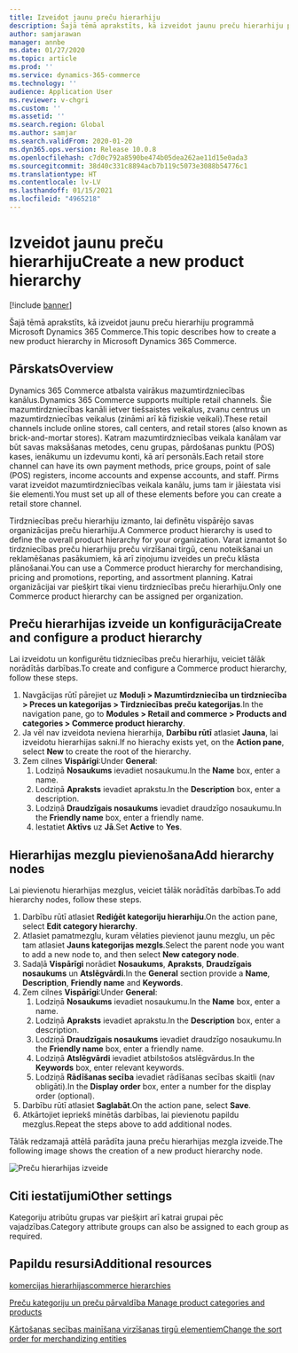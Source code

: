 ```yaml
---
title: Izveidot jaunu preču hierarhiju
description: Šajā tēmā aprakstīts, kā izveidot jaunu preču hierarhiju programmā Microsoft Dynamics 365 Commerce.
author: samjarawan
manager: annbe
ms.date: 01/27/2020
ms.topic: article
ms.prod: ''
ms.service: dynamics-365-commerce
ms.technology: ''
audience: Application User
ms.reviewer: v-chgri
ms.custom: ''
ms.assetid: ''
ms.search.region: Global
ms.author: samjar
ms.search.validFrom: 2020-01-20
ms.dyn365.ops.version: Release 10.0.8
ms.openlocfilehash: c7d0c792a8590be474b05dea262ae11d15e0ada3
ms.sourcegitcommit: 38d40c331c8894acb7b119c5073e3088b54776c1
ms.translationtype: HT
ms.contentlocale: lv-LV
ms.lasthandoff: 01/15/2021
ms.locfileid: "4965218"
---
```

# <a name="create-a-new-product-hierarchy"></a><span data-ttu-id="d0311-103">Izveidot jaunu preču hierarhiju</span><span class="sxs-lookup"><span data-stu-id="d0311-103">Create a new product hierarchy</span></span>


[!include [banner](includes/banner.md)]

<span data-ttu-id="d0311-104">Šajā tēmā aprakstīts, kā izveidot jaunu preču hierarhiju programmā Microsoft Dynamics 365 Commerce.</span><span class="sxs-lookup"><span data-stu-id="d0311-104">This topic describes how to create a new product hierarchy in Microsoft Dynamics 365 Commerce.</span></span>

## <a name="overview"></a><span data-ttu-id="d0311-105">Pārskats</span><span class="sxs-lookup"><span data-stu-id="d0311-105">Overview</span></span>

<span data-ttu-id="d0311-106">Dynamics 365 Commerce atbalsta vairākus mazumtirdzniecības kanālus.</span><span class="sxs-lookup"><span data-stu-id="d0311-106">Dynamics 365 Commerce supports multiple retail channels.</span></span> <span data-ttu-id="d0311-107">Šie mazumtirdzniecības kanāli ietver tiešsaistes veikalus, zvanu centrus un mazumtirdzniecības veikalus (zināmi arī kā fiziskie veikali).</span><span class="sxs-lookup"><span data-stu-id="d0311-107">These retail channels include online stores, call centers, and retail stores (also known as brick-and-mortar stores).</span></span> <span data-ttu-id="d0311-108">Katram mazumtirdzniecības veikala kanālam var būt savas maksāšanas metodes, cenu grupas, pārdošanas punktu (POS) kases, ienākumu un izdevumu konti, kā arī personāls.</span><span class="sxs-lookup"><span data-stu-id="d0311-108">Each retail store channel can have its own payment methods, price groups, point of sale (POS) registers, income accounts and expense accounts, and staff.</span></span> <span data-ttu-id="d0311-109">Pirms varat izveidot mazumtirdzniecības veikala kanālu, jums tam ir jāiestata visi šie elementi.</span><span class="sxs-lookup"><span data-stu-id="d0311-109">You must set up all of these elements before you can create a retail store channel.</span></span> 

<span data-ttu-id="d0311-110">Tirdzniecības preču hierarhiju izmanto, lai definētu vispārējo savas organizācijas preču hierarhiju.</span><span class="sxs-lookup"><span data-stu-id="d0311-110">A Commerce product hierarchy is used to define the overall product hierarchy for your organization.</span></span> <span data-ttu-id="d0311-111">Varat izmantot šo tirdzniecības preču hierarhiju preču virzīšanai tirgū, cenu noteikšanai un reklamēšanas pasākumiem, kā arī ziņojumu izveides un preču klāsta plānošanai.</span><span class="sxs-lookup"><span data-stu-id="d0311-111">You can use a Commerce product hierarchy for merchandising, pricing and promotions, reporting, and assortment planning.</span></span> <span data-ttu-id="d0311-112">Katrai organizācijai var piešķirt tikai vienu tirdzniecības preču hierarhiju.</span><span class="sxs-lookup"><span data-stu-id="d0311-112">Only one Commerce product hierarchy can be assigned per organization.</span></span>

## <a name="create-and-configure-a-product-hierarchy"></a><span data-ttu-id="d0311-113">Preču hierarhijas izveide un konfigurācija</span><span class="sxs-lookup"><span data-stu-id="d0311-113">Create and configure a product hierarchy</span></span>

<span data-ttu-id="d0311-114">Lai izveidotu un konfigurētu tidzniecības preču hierarhiju, veiciet tālāk norādītās darbības.</span><span class="sxs-lookup"><span data-stu-id="d0311-114">To create and configure a Commerce product hierarchy, follow these steps.</span></span>

1. <span data-ttu-id="d0311-115">Navgācijas rūtī pārejiet uz **Moduļi \> Mazumtirdzniecība un tirdzniecība \> Preces un kategorijas \> Tirdzniecības preču kategorijas**.</span><span class="sxs-lookup"><span data-stu-id="d0311-115">In the navigation pane, go to **Modules \> Retail and commerce \> Products and categories \> Commerce product hierarchy**.</span></span>
1. <span data-ttu-id="d0311-116">Ja vēl nav izveidota neviena hierarhija, **Darbību rūtī** atlasiet **Jauna**, lai izveidotu hierarhijas sakni.</span><span class="sxs-lookup"><span data-stu-id="d0311-116">If no hierachy exists yet, on the **Action pane**, select **New** to create the root of the hierarchy.</span></span>
1. <span data-ttu-id="d0311-117">Zem cilnes **Vispārīgi**:</span><span class="sxs-lookup"><span data-stu-id="d0311-117">Under **General**:</span></span>
    1. <span data-ttu-id="d0311-118">Lodziņā **Nosaukums** ievadiet nosaukumu.</span><span class="sxs-lookup"><span data-stu-id="d0311-118">In the **Name** box, enter a name.</span></span>
    1. <span data-ttu-id="d0311-119">Lodziņā **Apraksts** ievadiet aprakstu.</span><span class="sxs-lookup"><span data-stu-id="d0311-119">In the **Description** box, enter a description.</span></span>
    1. <span data-ttu-id="d0311-120">Lodziņā **Draudzīgais nosaukums** ievadiet draudzīgo nosaukumu.</span><span class="sxs-lookup"><span data-stu-id="d0311-120">In the **Friendly name** box, enter a friendly name.</span></span>
    1. <span data-ttu-id="d0311-121">Iestatiet **Aktīvs** uz **Jā**.</span><span class="sxs-lookup"><span data-stu-id="d0311-121">Set **Active** to **Yes**.</span></span>

## <a name="add-hierarchy-nodes"></a><span data-ttu-id="d0311-122">Hierarhijas mezglu pievienošana</span><span class="sxs-lookup"><span data-stu-id="d0311-122">Add hierarchy nodes</span></span>

<span data-ttu-id="d0311-123">Lai pievienotu hierarhijas mezglus, veiciet tālāk norādītās darbības.</span><span class="sxs-lookup"><span data-stu-id="d0311-123">To add hierarchy nodes, follow these steps.</span></span>

1. <span data-ttu-id="d0311-124">Darbību rūtī atlasiet **Rediģēt kategoriju hierarhiju**.</span><span class="sxs-lookup"><span data-stu-id="d0311-124">On the action pane, select **Edit category hierarchy**.</span></span>
1. <span data-ttu-id="d0311-125">Atlasiet pamatmezglu, kuram vēlaties pievienot jaunu mezglu, un pēc tam atlasiet **Jauns kategorijas mezgls**.</span><span class="sxs-lookup"><span data-stu-id="d0311-125">Select the parent node you want to add a new node to, and then select **New category node**.</span></span>
1. <span data-ttu-id="d0311-126">Sadaļā **Vispārīgi** norādiet **Nosaukums**, **Apraksts**, **Draudzīgais nosaukums** un **Atslēgvārdi**.</span><span class="sxs-lookup"><span data-stu-id="d0311-126">In the **General** section provide a **Name**, **Description**, **Friendly name** and **Keywords**.</span></span>
1. <span data-ttu-id="d0311-127">Zem cilnes **Vispārīgi**:</span><span class="sxs-lookup"><span data-stu-id="d0311-127">Under **General**:</span></span>
    1. <span data-ttu-id="d0311-128">Lodziņā **Nosaukums** ievadiet nosaukumu.</span><span class="sxs-lookup"><span data-stu-id="d0311-128">In the **Name** box, enter a name.</span></span>
    1. <span data-ttu-id="d0311-129">Lodziņā **Apraksts** ievadiet aprakstu.</span><span class="sxs-lookup"><span data-stu-id="d0311-129">In the **Description** box, enter a description.</span></span>
    1. <span data-ttu-id="d0311-130">Lodziņā **Draudzīgais nosaukums** ievadiet draudzīgo nosaukumu.</span><span class="sxs-lookup"><span data-stu-id="d0311-130">In the **Friendly name** box, enter a friendly name.</span></span>
    1. <span data-ttu-id="d0311-131">Lodziņā **Atslēgvārdi** ievadiet atbilstošos atslēgvārdus.</span><span class="sxs-lookup"><span data-stu-id="d0311-131">In the **Keywords** box, enter relevant keywords.</span></span>
    1. <span data-ttu-id="d0311-132">Lodziņā **Rādīšanas secība** ievadiet rādīšanas secības skaitli (nav obligāti).</span><span class="sxs-lookup"><span data-stu-id="d0311-132">In the **Display order** box, enter a number for the display order (optional).</span></span>
1. <span data-ttu-id="d0311-133">Darbību rūtī atlasiet **Saglabāt**.</span><span class="sxs-lookup"><span data-stu-id="d0311-133">On the action pane, select **Save**.</span></span>
1. <span data-ttu-id="d0311-134">Atkārtojiet iepriekš minētās darbības, lai pievienotu papildu mezglus.</span><span class="sxs-lookup"><span data-stu-id="d0311-134">Repeat the steps above to add additional nodes.</span></span>

<span data-ttu-id="d0311-135">Tālāk redzamajā attēlā parādīta jauna preču hierarhijas mezgla izveide.</span><span class="sxs-lookup"><span data-stu-id="d0311-135">The following image shows the creation of a new product hierarchy node.</span></span>

![Preču hierarhijas izveide](media/create-product-hierarchy.png)

## <a name="other-settings"></a><span data-ttu-id="d0311-137">Citi iestatījumi</span><span class="sxs-lookup"><span data-stu-id="d0311-137">Other settings</span></span>

<span data-ttu-id="d0311-138">Kategoriju atribūtu grupas var piešķirt arī katrai grupai pēc vajadzības.</span><span class="sxs-lookup"><span data-stu-id="d0311-138">Category attribute groups can also be assigned to each group as required.</span></span>  

## <a name="additional-resources"></a><span data-ttu-id="d0311-139">Papildu resursi</span><span class="sxs-lookup"><span data-stu-id="d0311-139">Additional resources</span></span>

[<span data-ttu-id="d0311-140">komercijas hierarhijas</span><span class="sxs-lookup"><span data-stu-id="d0311-140">commerce hierarchies</span></span>](retail-hierarchies.md)

[<span data-ttu-id="d0311-141">Preču kategoriju un preču pārvaldība </span><span class="sxs-lookup"><span data-stu-id="d0311-141">Manage product categories and products </span></span>](category-management-product-creation.md)

[<span data-ttu-id="d0311-142">Kārtošanas secības mainīšana virzīšanas tirgū elementiem</span><span class="sxs-lookup"><span data-stu-id="d0311-142">Change the sort order for merchandizing entities</span></span>](custom-order-categories-nav-retail-prod-hierarchy.md)
